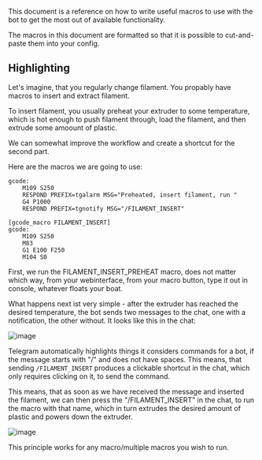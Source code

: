 This document is a reference on how to write useful macros to use with the bot to get the most out of available functionality. 

The macros in this document are formatted so that it is possible to cut-and-paste them into your config.

## Highlighting

Let's imagine, that you regularly change filament. 
You propably have macros to insert and extract filament.

To insert filament, you usually preheat your extruder to some temperature, which is hot enough to push filament through, load the filament, and then extrude some amoount of plastic. 

We can somewhat improve the workflow and create a shortcut for the second part.

Here are the macros we are going to use:

```[gcode_macro FILAMENT_INSERT_PREHEAT]
gcode:
	M109 S250
	RESPOND PREFIX=tgalarm MSG="Preheated, insert filament, run "
	G4 P1000
	RESPOND PREFIX=tgnotify MSG="/FILAMENT_INSERT"
	
[gcode_macro FILAMENT_INSERT]
gcode:
	M109 S250
	M83
	G1 E100 F250
	M104 S0
```

First, we run the FILAMENT_INSERT_PREHEAT macro, does not matter which way, from your webinterface, from your macro button, type it out in console, whatever floats your boat.

What happens next ist very simple - after the extruder has reached the desired temperature, the bot sends two messages to the chat, one with a notification, the other without. It looks like this in the chat:

![image](https://user-images.githubusercontent.com/51682059/140410273-33ae0cac-e805-4ff9-98f7-2fe0b4db3a66.png)

Telegram automatically highlights things it considers commands for a bot, if the message starts with "/" and does not have spaces. This means, that sending `/FILAMENT_INSERT` produces a clickable shortcut in the chat, which only requires clicking on it, to send the command. 

This means, that as soon as we have received the message and inserted the filament, we can then press the "/FILAMENT_INSERT" in the chat, to run the macro with that name, which in turn extrudes the desired amount of plastic and powers down the extruder.

![image](https://user-images.githubusercontent.com/51682059/140410315-9a85f862-99c9-496f-b624-72221625077f.png)

This principle works for any macro/multiple macros you wish to run. 
